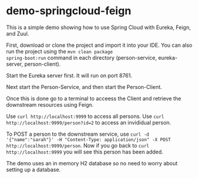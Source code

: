 # demo-springcloud-feign

This is a simple demo showing how to use Spring Cloud with Eureka, Feign, and Zuul.

First, download or clone the project and import it into your IDE. You can also run the project using the <code>mvn clean package spring-boot:run</code> command in each directory (person-service, eureka-server, person-client).

Start the Eureka server first. It will run on port 8761.

Next start the Person-Service, and then start the Person-Client.

Once this is done go to a terminal to acceess the Client and retrieve the downstream resources using Feign.

Use <code>curl http://localhost:9999</code> to access all persons. Use <code>curl http://localhost:9999/person?id=2</code> to access an invididual person.

To POST a person to the downstream service, use <code>curl -d '{"name":"sarah"}' -H "Content-Type: application/json" -X POST http://localhost:9999/person</code>. Now if you go back to <code>curl http://localhost:9999</code> you will see this person has been added.

The demo uses an in memory H2 database so no need to worry about setting up a database.
